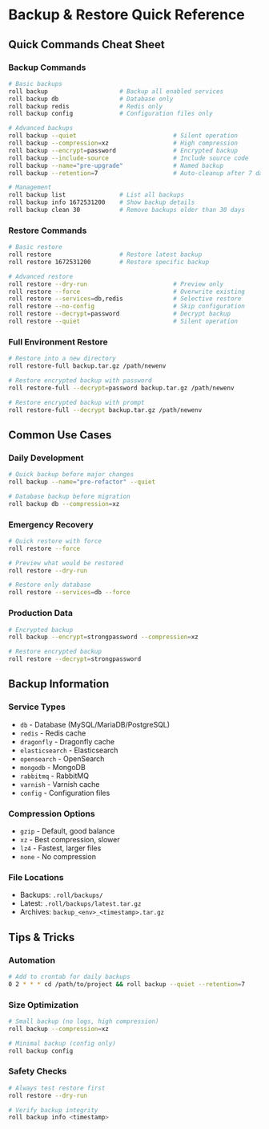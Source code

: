 # Backup & Restore Quick Reference

## Quick Commands Cheat Sheet

### Backup Commands
```bash
# Basic backups
roll backup                    # Backup all enabled services
roll backup db                 # Database only
roll backup redis              # Redis only
roll backup config             # Configuration files only

# Advanced backups
roll backup --quiet                           # Silent operation
roll backup --compression=xz                  # High compression
roll backup --encrypt=password                # Encrypted backup
roll backup --include-source                  # Include source code
roll backup --name="pre-upgrade"              # Named backup
roll backup --retention=7                     # Auto-cleanup after 7 days

# Management
roll backup list               # List all backups
roll backup info 1672531200    # Show backup details
roll backup clean 30           # Remove backups older than 30 days
```

### Restore Commands
```bash
# Basic restore
roll restore                   # Restore latest backup
roll restore 1672531200        # Restore specific backup

# Advanced restore
roll restore --dry-run                        # Preview only
roll restore --force                          # Overwrite existing
roll restore --services=db,redis              # Selective restore
roll restore --no-config                      # Skip configuration
roll restore --decrypt=password               # Decrypt backup
roll restore --quiet                          # Silent operation
```

### Full Environment Restore
```bash
# Restore into a new directory
roll restore-full backup.tar.gz /path/newenv

# Restore encrypted backup with password
roll restore-full --decrypt=password backup.tar.gz /path/newenv

# Restore encrypted backup with prompt
roll restore-full --decrypt backup.tar.gz /path/newenv
```

## Common Use Cases

### Daily Development
```bash
# Quick backup before major changes
roll backup --name="pre-refactor" --quiet

# Database backup before migration
roll backup db --compression=xz
```

### Emergency Recovery
```bash
# Quick restore with force
roll restore --force

# Preview what would be restored
roll restore --dry-run

# Restore only database
roll restore --services=db --force
```

### Production Data
```bash
# Encrypted backup
roll backup --encrypt=strongpassword --compression=xz

# Restore encrypted backup
roll restore --decrypt=strongpassword
```

## Backup Information

### Service Types
- `db` - Database (MySQL/MariaDB/PostgreSQL)
- `redis` - Redis cache
- `dragonfly` - Dragonfly cache  
- `elasticsearch` - Elasticsearch
- `opensearch` - OpenSearch
- `mongodb` - MongoDB
- `rabbitmq` - RabbitMQ
- `varnish` - Varnish cache
- `config` - Configuration files

### Compression Options
- `gzip` - Default, good balance
- `xz` - Best compression, slower
- `lz4` - Fastest, larger files
- `none` - No compression

### File Locations
- Backups: `.roll/backups/`
- Latest: `.roll/backups/latest.tar.gz`
- Archives: `backup_<env>_<timestamp>.tar.gz`

## Tips & Tricks

### Automation
```bash
# Add to crontab for daily backups
0 2 * * * cd /path/to/project && roll backup --quiet --retention=7
```

### Size Optimization
```bash
# Small backup (no logs, high compression)
roll backup --compression=xz

# Minimal backup (config only)
roll backup config
```

### Safety Checks
```bash
# Always test restore first
roll restore --dry-run

# Verify backup integrity
roll backup info <timestamp>
```
